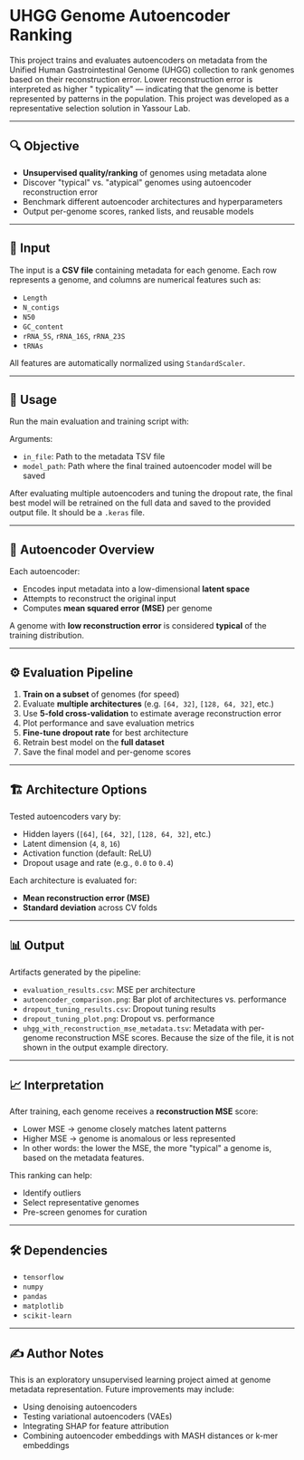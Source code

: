 # UHGG Genome Autoencoder Ranking

This project trains and evaluates autoencoders on metadata from the Unified Human Gastrointestinal Genome (UHGG)
collection to rank genomes based on their reconstruction error. Lower reconstruction error is interpreted as higher "
typicality" — indicating that the genome is better represented by patterns in the population. This
project was developed as a representative selection solution in Yassour Lab.

---

## 🔍 Objective

- **Unsupervised quality/ranking** of genomes using metadata alone
- Discover "typical" vs. "atypical" genomes using autoencoder reconstruction error
- Benchmark different autoencoder architectures and hyperparameters
- Output per-genome scores, ranked lists, and reusable models

---

## 📁 Input

The input is a **CSV file** containing metadata for each genome.
Each row represents a genome, and columns are numerical features such as:

- `Length`
- `N_contigs`
- `N50`
- `GC_content`
- `rRNA_5S`, `rRNA_16S`, `rRNA_23S`
- `tRNAs`

All features are automatically normalized using `StandardScaler`.

---

## 🚀 Usage

Run the main evaluation and training script with:

Arguments:

- `in_file`: Path to the metadata TSV file
- `model_path`: Path where the final trained autoencoder model will be saved

After evaluating multiple autoencoders and tuning the dropout rate, the final best model will be retrained on the full
data and saved to the provided output file. It should be a `.keras` file.

---

## 🧠 Autoencoder Overview

Each autoencoder:

- Encodes input metadata into a low-dimensional **latent space**
- Attempts to reconstruct the original input
- Computes **mean squared error (MSE)** per genome

A genome with **low reconstruction error** is considered **typical** of the training distribution.

---

## ⚙️ Evaluation Pipeline

1. **Train on a subset** of genomes (for speed)
2. Evaluate **multiple architectures** (e.g. `[64, 32]`, `[128, 64, 32]`, etc.)
3. Use **5-fold cross-validation** to estimate average reconstruction error
4. Plot performance and save evaluation metrics
5. **Fine-tune dropout rate** for best architecture
6. Retrain best model on the **full dataset**
7. Save the final model and per-genome scores

---

## 🏗️ Architecture Options

Tested autoencoders vary by:

- Hidden layers (`[64]`, `[64, 32]`, `[128, 64, 32]`, etc.)
- Latent dimension (`4`, `8`, `16`)
- Activation function (default: ReLU)
- Dropout usage and rate (e.g., `0.0` to `0.4`)

Each architecture is evaluated for:

- **Mean reconstruction error (MSE)**
- **Standard deviation** across CV folds

---

## 📊 Output

Artifacts generated by the pipeline:

- `evaluation_results.csv`: MSE per architecture
- `autoencoder_comparison.png`: Bar plot of architectures vs. performance
- `dropout_tuning_results.csv`: Dropout tuning results
- `dropout_tuning_plot.png`: Dropout vs. performance
- `uhgg_with_reconstruction_mse_metadata.tsv`: Metadata with per-genome reconstruction MSE scores. Because the size of the file, it is not shown in the output example directory.
---

## 📈 Interpretation

After training, each genome receives a **reconstruction MSE** score:

- Lower MSE → genome closely matches latent patterns
- Higher MSE → genome is anomalous or less represented
- In other words: the lower the MSE, the more "typical" a genome is, based on the metadata features.

This ranking can help:

- Identify outliers
- Select representative genomes
- Pre-screen genomes for curation
---

## 🛠 Dependencies

- `tensorflow`
- `numpy`
- `pandas`
- `matplotlib`
- `scikit-learn`

---

## ✍️ Author Notes

This is an exploratory unsupervised learning project aimed at genome metadata representation. Future improvements may
include:

- Using denoising autoencoders
- Testing variational autoencoders (VAEs)
- Integrating SHAP for feature attribution
- Combining autoencoder embeddings with MASH distances or k-mer embeddings
